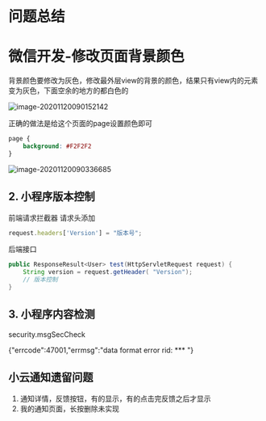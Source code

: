 # 问题总结

# 微信开发-修改页面背景颜色

背景颜色要修改为灰色，修改最外层view的背景的颜色，结果只有view内的元素变为灰色，下面空余的地方的都白色的

![image-20201120090152142](https://gitee.com/jiao_qianjin/zhishiku/raw/master/img/20201120090159.png)

正确的做法是给这个页面的page设置颜色即可

```css
page {
    background: #F2F2F2
}
```

![image-20201120090336685](https://gitee.com/jiao_qianjin/zhishiku/raw/master/img/20201120090336.png)

## 2. 小程序版本控制

前端请求拦截器 请求头添加

```javascript
request.headers['Version'] = "版本号";
```

后端接口

```java
public ResponseResult<User> test(HttpServletRequest request) {
    String version = request.getHeader( "Version");
    // 版本控制
}
```

## 3. 小程序内容检测

security.msgSecCheck

{"errcode":47001,"errmsg":"data format error rid: *** "}





## 小云通知遗留问题

1. 通知详情，反馈按钮，有的显示，有的点击完反馈之后才显示
2. 我的通知页面，长按删除未实现